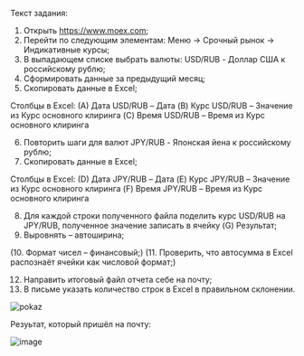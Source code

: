 Текст задания: 

1. Открыть https://www.moex.com;
2. Перейти по следующим элементам: Меню -> Срочный рынок -> Индикативные курсы;
3. В выпадающем списке выбрать валюты: USD/RUB - Доллар США к российскому рублю;
4. Сформировать данные за предыдущий месяц;
5. Скопировать данные в Excel;

Столбцы в Excel:
(A) Дата USD/RUB – Дата
(B) Курс USD/RUB – Значение из Курс основного клиринга
(C) Время USD/RUB – Время из Курс основного клиринга

6. Повторить шаги для валют JPY/RUB - Японская йена к российскому рублю;
7. Скопировать данные в Excel;

Столбцы в Excel:
(D) Дата JPY/RUB – Дата
(E) Курс JPY/RUB – Значение из Курс основного клиринга
(F) Время JPY/RUB – Время из Курс основного клиринга

8. Для каждой строки полученного файла поделить курс USD/RUB на JPY/RUB, полученное значение записать в ячейку (G) Результат;
9. Выровнять – автоширина;

(10. Формат чисел – финансовый;)
(11. Проверить, что автосумма в Excel распознаёт ячейки как числовой формат;)

12. Направить итоговый файл отчета себе на почту;
13. В письме указать количество строк в Excel в правильном склонении.

![pokaz](https://user-images.githubusercontent.com/63976275/201782391-a731fa5a-48d1-4c57-8146-3275412ce209.gif)

Резуьтат, который пришёл на почту:


![image](https://user-images.githubusercontent.com/63976275/201782597-688eb2cc-63fc-40ce-8016-c3f01f902c3b.png)

